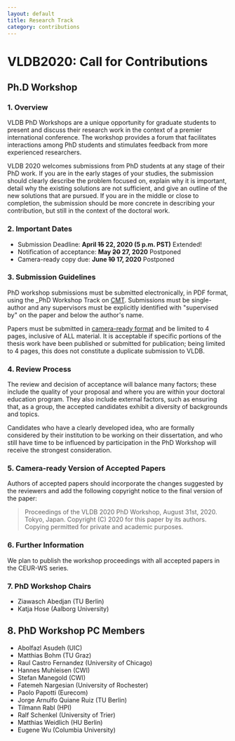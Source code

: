 ```yaml
---
layout: default
title: Research Track
category: contributions
---
```


# VLDB2020: Call for Contributions

## Ph.D Workshop

### 1. Overview
VLDB PhD Workshops are a unique opportunity for graduate students to present and discuss their research work in the context of a premier international conference. The workshop provides a forum that facilitates interactions among PhD students and stimulates feedback from more experienced researchers.

VLDB 2020 welcomes submissions from PhD students at any stage of their PhD work. If you are in the early stages of your studies, the submission should clearly describe the problem focused on, explain why it is important, detail why the existing solutions are not sufficient, and give an outline of the new solutions that are pursued. If you are in the middle or close to completion, the submission should be more concrete in describing your contribution, but still in the context of the doctoral work.

### 2. Important Dates

* Submission Deadline: **April <s>15</s> 22, 2020 (5 p.m. PST)** <span class="badge">Extended!</span>
* Notification of acceptance: **May <s>20</s> 27, 2020** <span class="badge">Postponed</span>
* Camera-ready copy due: **June <s>10</s> 17, 2020** <span class="badge">Postponed</span>

### 3. Submission Guidelines

PhD workshop submissions must be submitted electronically, in PDF format, using the _PhD Workshop Track on [CMT](https://cmt3.research.microsoft.com/VLDB2020/). Submissions must be single-author and any supervisors must be explicitly identified with "supervised by" on the paper and below the author's name.

Papers must be submitted in [camera-ready format](https://vldb2020.org/formatting-guidelines.html) and be limited to 4 pages, inclusive of ALL material. It is acceptable if specific portions of the thesis work have been published or submitted for publication; being limited to 4 pages, this does not constitute a duplicate submission to VLDB.

### 4. Review Process

The review and decision of acceptance will balance many factors; these include the quality of your proposal and where you are within your doctoral education program. They also include external factors, such as ensuring that, as a group, the accepted candidates exhibit a diversity of backgrounds and topics.

Candidates who have a clearly developed idea, who are formally considered by their institution to be working on their dissertation, and who still have time to be influenced by participation in the PhD Workshop will receive the strongest consideration.

### 5. Camera-ready Version of Accepted Papers

Authors of accepted papers should incorporate the changes suggested by the reviewers and add the following copyright notice to the final version of the paper:

> Proceedings of the VLDB 2020 PhD Workshop, August 31st, 2020. Tokyo, Japan. Copyright (C) 2020 for this paper by its authors. Copying permitted for private and academic purposes.

### 6. Further Information

We plan to publish the workshop proceedings with all accepted papers in the CEUR-WS series.

### 7. PhD Workshop Chairs

* Ziawasch Abedjan (TU Berlin)
* Katja Hose (Aalborg University)

## 8. PhD Workshop PC Members

* Abolfazl Asudeh (UIC)
* Matthias Bohm (TU Graz)
* Raul Castro Fernandez (University of Chicago)
* Hannes Muhleisen (CWI)
* Stefan Manegold (CWI)
* Fatemeh Nargesian (University of Rochester)
* Paolo Papotti (Eurecom)
* Jorge Arnulfo Quiane Ruiz (TU Berlin)
* Tilmann Rabl (HPI)
* Ralf Schenkel (University of Trier)
* Matthias Weidlich (HU Berlin)
* Eugene Wu (Columbia University)
